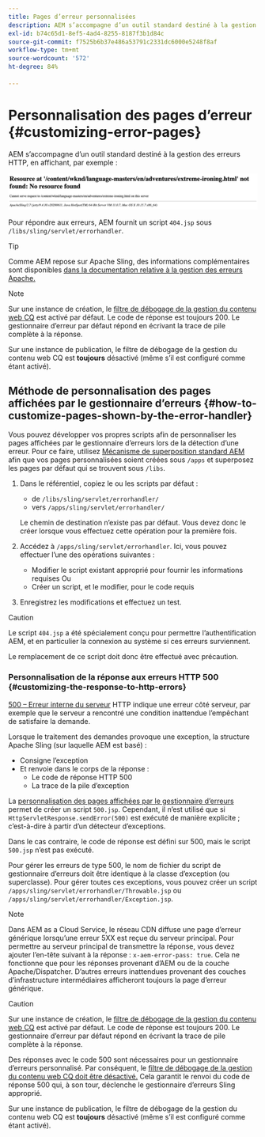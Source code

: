 ```yaml
---
title: Pages d’erreur personnalisées
description: AEM s’accompagne d’un outil standard destiné à la gestion des erreurs HTTP, qui peut être personnalisé.
exl-id: b74c65d1-8ef5-4ad4-8255-8187f3b1d84c
source-git-commit: f7525b6b37e486a53791c2331dc6000e5248f8af
workflow-type: tm+mt
source-wordcount: '572'
ht-degree: 84%

---
```


# Personnalisation des pages d’erreur {#customizing-error-pages}

AEM s’accompagne d’un outil standard destiné à la gestion des erreurs HTTP, en affichant, par exemple :

![Message d’erreur standard](assets/error-message-standard.png)

Pour répondre aux erreurs, AEM fournit un script `404.jsp` sous `/libs/sling/servlet/errorhandler`.

>[!TIP]
>
>Comme AEM repose sur Apache Sling, des informations complémentaires sont disponibles [dans la documentation relative à la gestion des erreurs Apache.](https://sling.apache.org/documentation/the-sling-engine/errorhandling.html)

>[!NOTE]
>
>Sur une instance de création, le [filtre de débogage de la gestion du contenu web CQ](/help/implementing/deploying/configuring-osgi.md) est activé par défaut. Le code de réponse est toujours 200. Le gestionnaire d’erreur par défaut répond en écrivant la trace de pile complète à la réponse.
>
>Sur une instance de publication, le filtre de débogage de la gestion du contenu web CQ est **toujours** désactivé (même s’il est configuré comme étant activé).

## Méthode de personnalisation des pages affichées par le gestionnaire d’erreurs {#how-to-customize-pages-shown-by-the-error-handler}

Vous pouvez développer vos propres scripts afin de personnaliser les pages affichées par le gestionnaire d’erreurs lors de la détection d’une erreur. Pour ce faire, utilisez [Mécanisme de superposition standard AEM](/help/implementing/developing/introduction/overlays.md) afin que vos pages personnalisées soient créées sous `/apps` et superposez les pages par défaut qui se trouvent sous `/libs`.

1. Dans le référentiel, copiez le ou les scripts par défaut :

   * de `/libs/sling/servlet/errorhandler/`
   * vers `/apps/sling/servlet/errorhandler/`

   Le chemin de destination n’existe pas par défaut. Vous devez donc le créer lorsque vous effectuez cette opération pour la première fois.

1. Accédez à `/apps/sling/servlet/errorhandler`. Ici, vous pouvez effectuer l’une des opérations suivantes :

   * Modifier le script existant approprié pour fournir les informations requises Ou
   * Créer un script, et le modifier, pour le code requis

1. Enregistrez les modifications et effectuez un test.

>[!CAUTION]
>
>Le script `404.jsp` a été spécialement conçu pour permettre l’authentification AEM, et en particulier la connexion au système si ces erreurs surviennent.
>
>Le remplacement de ce script doit donc être effectué avec précaution.

### Personnalisation de la réponse aux erreurs HTTP 500 {#customizing-the-response-to-http-errors}

[500 – Erreur interne du serveur](https://www.w3.org/Protocols/rfc2616/rfc2616-sec10.html) HTTP indique une erreur côté serveur, par exemple que le serveur a rencontré une condition inattendue l’empêchant de satisfaire la demande.

Lorsque le traitement des demandes provoque une exception, la structure Apache Sling (sur laquelle AEM est basé) :

* Consigne l’exception
* Et renvoie dans le corps de la réponse :
   * Le code de réponse HTTP 500
   * La trace de la pile d’exception

La [personnalisation des pages affichées par le gestionnaire d’erreurs](#how-to-customize-pages-shown-by-the-error-handler) permet de créer un script `500.jsp`. Cependant, il n’est utilisé que si `HttpServletResponse.sendError(500)` est exécuté de manière explicite ; c’est-à-dire à partir d’un détecteur d’exceptions.

Dans le cas contraire, le code de réponse est défini sur 500, mais le script `500.jsp` n’est pas exécuté.

Pour gérer les erreurs de type 500, le nom de fichier du script de gestionnaire d’erreurs doit être identique à la classe d’exception (ou superclasse). Pour gérer toutes ces exceptions, vous pouvez créer un script `/apps/sling/servlet/errorhandler/Throwable.jsp` ou `/apps/sling/servlet/errorhandler/Exception.jsp`.

>[!NOTE]
>
>Dans AEM as a Cloud Service, le réseau CDN diffuse une page d’erreur générique lorsqu’une erreur 5XX est reçue du serveur principal. Pour permettre au serveur principal de transmettre la réponse, vous devez ajouter l’en-tête suivant à la réponse : `x-aem-error-pass: true`.
>Cela ne fonctionne que pour les réponses provenant d’AEM ou de la couche Apache/Dispatcher. D’autres erreurs inattendues provenant des couches d’infrastructure intermédiaires afficheront toujours la page d’erreur générique.

>[!CAUTION]
>
>Sur une instance de création, le [filtre de débogage de la gestion du contenu web CQ](/help/implementing/deploying/configuring-osgi.md) est activé par défaut. Le code de réponse est toujours 200. Le gestionnaire d’erreur par défaut répond en écrivant la trace de pile complète à la réponse.
>
>Des réponses avec le code 500 sont nécessaires pour un gestionnaire d’erreurs personnalisé. Par conséquent, le [filtre de débogage de la gestion du contenu web CQ doit être désactivé.](/help/implementing/deploying/configuring-osgi.md) Cela garantit le renvoi du code de réponse 500 qui, à son tour, déclenche le gestionnaire d’erreurs Sling approprié.
>
>Sur une instance de publication, le filtre de débogage de la gestion du contenu web CQ est **toujours** désactivé (même s’il est configuré comme étant activé).
